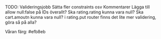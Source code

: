 TODO:
Valideringsjobb
Sätta fler constraints osv
Kommentarer
Lägga till allow null:false på IDs överallt?
Ska rating.rating kunna vara null?
Ska cart.amoutn kunna vara null?
i rating.put router finns det lite mer validering, göra så på alla?

Våran färg: #efb8eb
